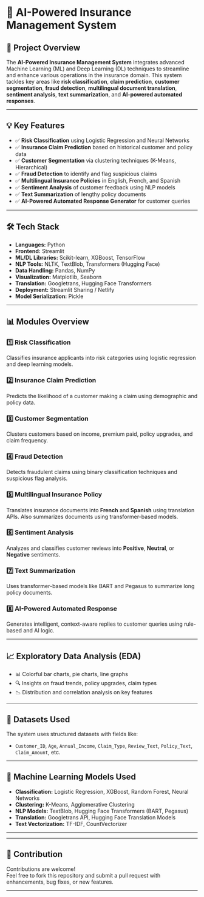 # 🚀 AI-Powered Insurance Management System

## 📌 Project Overview

The **AI-Powered Insurance Management System** integrates advanced Machine Learning (ML) and Deep Learning (DL) techniques to streamline and enhance various operations in the insurance domain. This system tackles key areas like **risk classification**, **claim prediction**, **customer segmentation**, **fraud detection**, **multilingual document translation**, **sentiment analysis**, **text summarization**, and **AI-powered automated responses**.

---

## 💡 Key Features

- ✅ **Risk Classification** using Logistic Regression and Neural Networks
- ✅ **Insurance Claim Prediction** based on historical customer and policy data
- ✅ **Customer Segmentation** via clustering techniques (K-Means, Hierarchical)
- ✅ **Fraud Detection** to identify and flag suspicious claims
- ✅ **Multilingual Insurance Policies** in English, French, and Spanish
- ✅ **Sentiment Analysis** of customer feedback using NLP models
- ✅ **Text Summarization** of lengthy policy documents
- ✅ **AI-Powered Automated Response Generator** for customer queries

---

## 🛠️ Tech Stack

- **Languages:** Python  
- **Frontend:** Streamlit  
- **ML/DL Libraries:** Scikit-learn, XGBoost, TensorFlow  
- **NLP Tools:** NLTK, TextBlob, Transformers (Hugging Face)  
- **Data Handling:** Pandas, NumPy  
- **Visualization:** Matplotlib, Seaborn  
- **Translation:** Googletrans, Hugging Face Transformers  
- **Deployment:** Streamlit Sharing / Netlify  
- **Model Serialization:** Pickle  

---

## 📊 Modules Overview

### 1️⃣ Risk Classification
Classifies insurance applicants into risk categories using logistic regression and deep learning models.

### 2️⃣ Insurance Claim Prediction
Predicts the likelihood of a customer making a claim using demographic and policy data.

### 3️⃣ Customer Segmentation
Clusters customers based on income, premium paid, policy upgrades, and claim frequency.

### 4️⃣ Fraud Detection
Detects fraudulent claims using binary classification techniques and suspicious flag analysis.

### 5️⃣ Multilingual Insurance Policy
Translates insurance documents into **French** and **Spanish** using translation APIs. Also summarizes documents using transformer-based models.

### 6️⃣ Sentiment Analysis
Analyzes and classifies customer reviews into **Positive**, **Neutral**, or **Negative** sentiments.

### 7️⃣ Text Summarization
Uses transformer-based models like BART and Pegasus to summarize long policy documents.

### 8️⃣ AI-Powered Automated Response
Generates intelligent, context-aware replies to customer queries using rule-based and AI logic.

---

## 📈 Exploratory Data Analysis (EDA)

- 📊 Colorful bar charts, pie charts, line graphs
- 🔍 Insights on fraud trends, policy upgrades, claim types
- 📉 Distribution and correlation analysis on key features

---

## 📁 Datasets Used

The system uses structured datasets with fields like:

- `Customer_ID`, `Age`, `Annual_Income`, `Claim_Type`, `Review_Text`, `Policy_Text`, `Claim_Amount`, etc.

---

## 🧠 Machine Learning Models Used

- **Classification:** Logistic Regression, XGBoost, Random Forest, Neural Networks  
- **Clustering:** K-Means, Agglomerative Clustering  
- **NLP Models:** TextBlob, Hugging Face Transformers (BART, Pegasus)  
- **Translation:** Googletrans API, Hugging Face Translation Models  
- **Text Vectorization:** TF-IDF, CountVectorizer  

---


---

## 🙌 Contribution

Contributions are welcome!  
Feel free to fork this repository and submit a pull request with enhancements, bug fixes, or new features.

---



